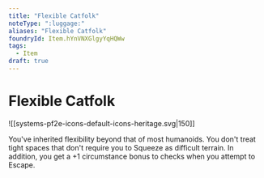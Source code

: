 ```yaml
---
title: "Flexible Catfolk"
noteType: ":luggage:"
aliases: "Flexible Catfolk"
foundryId: Item.hYnVNXGlgyYqHQWw
tags:
  - Item
draft: true
---
```


# Flexible Catfolk
![[systems-pf2e-icons-default-icons-heritage.svg|150]]

You've inherited flexibility beyond that of most humanoids. You don't treat tight spaces that don't require you to Squeeze as difficult terrain. In addition, you get a +1 circumstance bonus to checks when you attempt to Escape.
